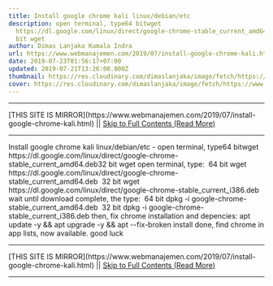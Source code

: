 ```yaml
---
title: Install google chrome kali linux/debian/etc
description: open terminal, type64 bitwget
  https://dl.google.com/linux/direct/google-chrome-stable_current_amd64.deb32
  bit wget
author: Dimas Lanjaka Kumala Indra
url: https://www.webmanajemen.com/2019/07/install-google-chrome-kali.html
date: 2019-07-23T01:56:17+07:00
updated: 2019-07-21T13:26:00.000Z
thumbnail: https://res.cloudinary.com/dimaslanjaka/image/fetch/https://www.pngarts.com/files/3/Linux-PNG-Image-Background.png
cover: https://res.cloudinary.com/dimaslanjaka/image/fetch/https://www.pngarts.com/files/3/Linux-PNG-Image-Background.png
---
```


<hr/> [THIS SITE IS MIRROR](https://www.webmanajemen.com/2019/07/install-google-chrome-kali.html) || <a href="https://www.webmanajemen.com/2019/07/install-google-chrome-kali.html" rel="follow" class="button" id="read-more">Skip to Full Contents (Read More)</a> <hr/> Install google chrome kali linux/debian/etc - open terminal, type64 bitwget https://dl.google.com/linux/direct/google-chrome-stable_current_amd64.deb32 bit wget open terminal, type:
 64 bit
wget https://dl.google.com/linux/direct/google-chrome-stable_current_amd64.deb
 32 bit 
wget https://dl.google.com/linux/direct/google-chrome-stable_current_i386.deb
wait until download complete, the type:  
 64 bit
dpkg -i google-chrome-stable_current_amd64.deb
 32 bit 
dpkg -i google-chrome-stable_current_i386.deb
 then, fix chrome installation and depencies: 
apt update -y && apt upgrade -y && apt --fix-broken install
 done, find chrome in app lists, now available. good luck <hr/> [THIS SITE IS MIRROR](https://www.webmanajemen.com/2019/07/install-google-chrome-kali.html) || <a href="https://www.webmanajemen.com/2019/07/install-google-chrome-kali.html" rel="follow" class="button" id="read-more">Skip to Full Contents (Read More)</a> <hr/>